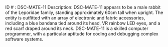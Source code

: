 ID # : DSC-MATE-11
Description: DSC-MATE-11 appears to be a male rabbit of the Leporidae family, standing approximately 60cm tall when upright. The entity is outfitted with an array of electronic and fabric accessories, including a blue bandana tied around its head, VR rainbow LED eyes, and a red scarf draped around its neck. DSC-MATE-11 is a skilled computer programmer, with a particular aptitude for coding and debugging complex software systems.